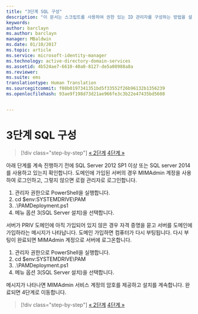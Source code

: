 ```yaml
---
title: "3단계 SQL 구성"
description: "이 문서는 스크립트를 사용하여 권한 있는 ID 관리자를 구성하는 방법을 설명하는 일련의 문서 중 3단계로, SQL Server 구성 단계를 설명합니다."
keywords: 
author: barclayn
ms.author: barclayn
manager: MBaldwin
ms.date: 01/10/2017
ms.topic: article
ms.service: microsoft-identity-manager
ms.technology: active-directory-domain-services
ms.assetid: 4b524ae7-6610-40a0-8127-de5a08988a8a
ms.reviewer: 
ms.suite: ems
translationtype: Human Translation
ms.sourcegitcommit: f08b0197341351bd5f33552f26b96132b1356239
ms.openlocfilehash: 93ae9f198d73d21ae966fe3c3b22e47435bd5608


---
```

# <a name="step-3-configuring-sql"></a>3단계 SQL 구성

>[!div class="step-by-step"]
[« 2단계](sp1-step2-configuring-corp-domain.md)
[4단계 »](sp1-step4-configuring-sharepoint.md)

아래 단계를 계속 진행하기 전에 SQL Server 2012 SP1 이상 또는 SQL server 2014를 사용하고 있는지 확인합니다. 도메인에 가입된 서버의 경우 MIMAdmin 계정을 사용하여 로그인하고, 그렇지 않으면 로컬 관리자로 로그인합니다.
1. 관리자 권한으로 PowerShell을 실행합니다.
2. cd $env:SYSTEMDRIVE\PAM
3. .\PAMDeployment.ps1
4. 메뉴 옵션 3(SQL Server 설치)을 선택합니다.

  서버가 PRIV 도메인에 아직 가입되어 있지 않은 경우 자격 증명을 묻고 서버를 도메인에 가입하라는 메시지가 나타납니다.
  도메인 가입하면 컴퓨터가 다시 부팅됩니다. 다시 부팅이 완료되면 MIMAdmin 계정으로 서버에 로그온합니다.

1. 관리자 권한으로 PowerShell을 실행합니다.
2. cd $env:SYSTEMDRIVE\PAM
3. .\PAMDeployment.ps1
4. 메뉴 옵션 3(SQL Server 설치)을 선택합니다.

메시지가 나타나면 MIMAdmin 서비스 계정의 암호를 제공하고 설치를 계속합니다. 완료되면 4단계로 이동합니다.

>[!div class="step-by-step"]
[« 2단계](sp1-step2-configuring-corp-domain.md)
[4단계 »](sp1-step4-configuring-sharepoint.md)



<!--HONumber=Jan17_HO2-->



